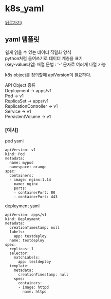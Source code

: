 # k8s\_yaml

[뒤로가기](../../)\


## yaml 템플릿

쉽게 읽을 수 있는 데이터 직렬화 양식\
python처럼 들여쓰기로 데이터 계층을 표기\
(key-value타입) 배열 문법 : '-' 문자로 여러개 나열 가능

k8s object를 정의할때 apiVersion이 필요하다.

API Object 종류\
Deployment -> apps/v1\
Pod -> v1\
ReplicaSet -> apps/v1\
ReplicationController -> v1\
Service -> v1\
PersistentVolume -> v1

### \[예시]

pod yaml

```
apiVersion: v1
kind: Pod
metadata:
  name: mypod
  namespace: orange
spec:
  containers:
  - image: nginx:1.14
    name: nginx
    ports:
    - containerPort: 80
    - containerPort: 443
```

deployment yaml

```
apiVersion: apps/v1
kind: Deployment
metadata:
  creationTimestamp: null
  labels:
    app: testdeploy
  name: testdeploy
spec:
  replicas: 1
  selector:
    matchLabels:
      app: testdeploy
  template:
    metadata:
      creationTimestamp: null
    spec:
      containers:
      - image: httpd
        name: httpd
```

